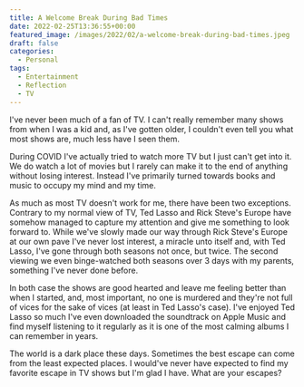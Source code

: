 ```yaml
---
title: A Welcome Break During Bad Times
date: 2022-02-25T13:36:55+00:00
featured_image: /images/2022/02/a-welcome-break-during-bad-times.jpeg
draft: false
categories:
  - Personal
tags:
  - Entertainment
  - Reflection
  - TV
---
```


I've never been much of a fan of TV. I can't really remember many shows from when I was a kid and, as I've gotten older, I couldn't even tell you what most shows are, much less have I seen them.

During COVID I've actually tried to watch more TV but I just can't get into it. We do watch a lot of movies but I rarely can make it to the end of anything without losing interest. Instead I've primarily turned towards books and music to occupy my mind and my time.

As much as most TV doesn't work for me, there have been two exceptions. Contrary to my normal view of TV, Ted Lasso and Rick Steve's Europe have somehow managed to capture my attention and give me something to look forward to. While we've slowly made our way through Rick Steve's Europe at our own pave I've never lost interest, a miracle unto itself and, with Ted Lasso, I've gone through both seasons not once, but twice. The second viewing we even binge-watched both seasons over 3 days with my parents, something I've never done before.

In both case the shows are good hearted and leave me feeling better than when I started, and, most important, no one is murdered and they're not full of vices for the sake of vices (at least in Ted Lasso's case). I've enjoyed Ted Lasso so much I've even downloaded the soundtrack on Apple Music and find myself listening to it regularly as it is one of the most calming albums I can remember in years.

The world is a dark place these days. Sometimes the best escape can come from the least expected places. I would've never have expected to find my favorite escape in TV shows but I'm glad I have. What are your escapes?